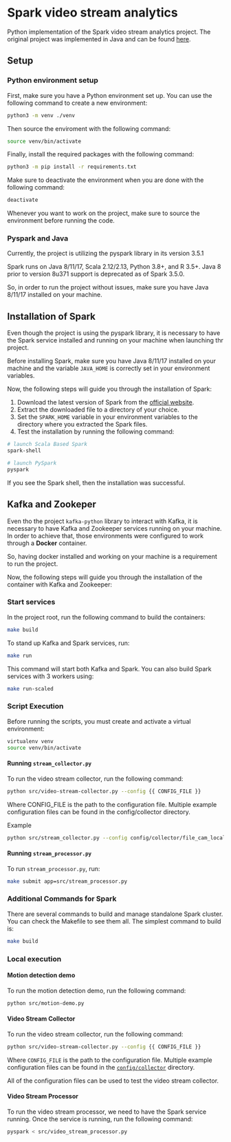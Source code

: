 # Spark video stream analytics

Python implementation of the Spark video stream analytics project. The original project was implemented in Java and can be found [here](https://github.com/baghelamit/video-stream-analytics/tree/master).

## Setup

### Python environment setup

First, make sure you have a Python environment set up. You can use the following command to create a new environment:

```bash
python3 -m venv ./venv
```

Then source the enviroment with the following command:

```bash
source venv/bin/activate
```

Finally, install the required packages with the following command:

```bash
python3 -m pip install -r requirements.txt
```

Make sure to deactivate the environment when you are done with the following command:

```bash
deactivate
```

Whenever you want to work on the project, make sure to source the environment before running the code.

### Pyspark and Java

Currently, the project is utilizing the pyspark library in its version 3.5.1

Spark runs on Java 8/11/17, Scala 2.12/2.13, Python 3.8+, and R 3.5+. Java 8 prior to version 8u371 support is deprecated as of Spark 3.5.0.

So, in order to run the project without issues, make sure you have Java 8/11/17 installed on your machine.

## Installation of Spark

Even though the project is using the pyspark library, it is necessary to have the Spark service installed and running on your machine when launching thr project.

Before installing Spark, make sure you have Java 8/11/17 installed on your machine and the variable `JAVA_HOME` is correctly set in your environment variables.

Now, the following steps will guide you through the installation of Spark:

1. Download the latest version of Spark from the [official website](https://spark.apache.org/downloads.html).
1. Extract the downloaded file to a directory of your choice.
1. Set the `SPARK_HOME` variable in your environment variables to the directory where you extracted the Spark files.
1. Test the installation by running the following command:

```bash
# launch Scala Based Spark
spark-shell

# launch PySpark
pyspark
```

If you see the Spark shell, then the installation was successful.

## Kafka and Zookeper

Even tho the project `kafka-python` library to interact with Kafka, it is necessary to have Kafka and Zookeeper services running on your machine. In order to achieve that, those environments were configured to work through a **Docker** container.

So, having docker installed and working on your machine is a requirement to run the project.

Now, the following steps will guide you through the installation of the container with Kafka and Zookeeper:

### Start services

In the project root, run the following command to build the containers:

```bash
make build
```

To stand up Kafka and Spark services, run:

```bash
make run
```

This command will start both Kafka and Spark. You can also build Spark services with 3 workers using:

```bash
make run-scaled
```

### Script Execution

Before running the scripts, you must create and activate a virtual environment:

```bash
virtualenv venv
source venv/bin/activate
```

#### Running `stream_collector.py`

To run the video stream collector, run the following command:

```bash
python src/video-stream-collector.py --config {{ CONFIG_FILE }}
```
Where CONFIG_FILE is the path to the configuration file. Multiple example configuration files can be found in the config/collector directory.

Example

```bash
python src/stream_collector.py --config config/collector/file_cam_local.yaml
```

#### Running `stream_processor.py`

To run `stream_processor.py`, run:


```bash
make submit app=src/stream_processor.py
```

### Additional Commands for Spark

There are several commands to build and manage standalone Spark cluster. You can check the Makefile to see them all. The simplest command to build is:

```bash
make build
```
### Local execution

#### Motion detection demo

To run the motion detection demo, run the following command:

```bash
python src/motion-demo.py
```

#### Video Stream Collector

To run the video stream collector, run the following command:

```bash
python src/video-stream-collector.py --config {{ CONFIG_FILE }}
```

Where `CONFIG_FILE` is the path to the configuration file. Multiple example configuration files can be found in the [`config/collector`](./config/collector) directory.

All of the configuration files can be used to test the video stream collector.

#### Video Stream Processor

To run the video stream processor, we need to have the Spark service running. Once the service is running, run the following command:

```bash
pyspark < src/video_stream_processor.py
```
